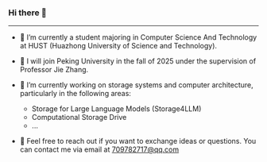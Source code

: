 ### Hi there 👋

------



- 🏫 I’m currently a student majoring in Computer Science And Technology at HUST (Huazhong University of Science and Technology).

- 📑 I will join Peking University in the fall of 2025 under the supervision of Professor Jie Zhang.

- 🔭 I’m currently working on storage systems and computer architecture, particularly in the following areas:

  - Storage for Large Language Models (Storage4LLM)
  - Computational Storage Drive
  - ...
 
- 👯 Feel free to reach out if you want to exchange ideas or questions. You can contact me via email at 709782717@qq.com


  
